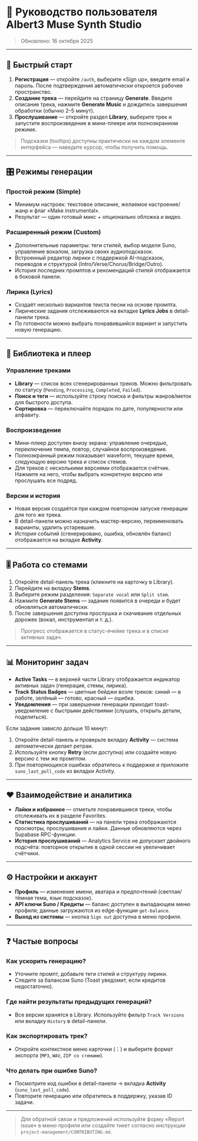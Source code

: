 # 📖 Руководство пользователя Albert3 Muse Synth Studio

> Обновлено: 16 октября 2025

---

## 🚀 Быстрый старт

1. **Регистрация** — откройте `/auth`, выберите «Sign up», введите email и пароль. После подтверждения автоматически откроется рабочее пространство.
2. **Создание трека** — перейдите на страницу **Generate**. Введите описание трека, нажмите **Generate Music** и дождитесь завершения обработки (обычно 2–5 минут).
3. **Прослушивание** — откройте раздел **Library**, выберите трек и запустите воспроизведение в мини-плеере или полноэкранном режиме.

> Подсказки (tooltips) доступны практически на каждом элементе интерфейса — наведите курсор, чтобы получить помощь.

---

## 🎛️ Режимы генерации

### Простой режим (Simple)
- Минимум настроек: текстовое описание, желаемое настроение/жанр и флаг «Make instrumental».
- Результат — один готовый микс + опционально обложка и видео.

### Расширенный режим (Custom)
- Дополнительные параметры: теги стилей, выбор модели Suno, управление вокалом, загрузка своих аудиоподсказок.
- Встроенный редактор лирики с поддержкой AI-подсказок, переводов и структурой (Intro/Verse/Chorus/Bridge/Outro).
- История последних промптов и рекомендаций стилей отображается в боковой панели.

### Лирика (Lyrics)
- Создаёт несколько вариантов текста песни на основе промпта.
- Лирические задания отслеживаются на вкладке **Lyrics Jobs** в detail-панели трека.
- По готовности можно выбрать понравившийся вариант и запустить новую генерацию.

---

## 🎵 Библиотека и плеер

### Управление треками
- **Library** — список всех сгенерированных треков. Можно фильтровать по статусу (`Pending`, `Processing`, `Completed`, `Failed`).
- **Поиск и теги** — используйте строку поиска и фильтры жанров/меток для быстрого доступа.
- **Сортировка** — переключайте порядок по дате, популярности или алфавиту.

### Воспроизведение
- Мини-плеер доступен внизу экрана: управление очередью, переключение темпа, повтор, случайное воспроизведение.
- Полноэкранный режим показывает waveform, текущее время, следующую версию трека и список стемов.
- Для треков с несколькими версиями отображается счётчик. Нажмите на него, чтобы выбрать конкретную версию или прослушать все подряд.

### Версии и история
- Новая версия создаётся при каждом повторном запуске генерации для того же трека.
- В detail-панели можно назначить мастер-версию, переименовать варианты, удалить устаревшие.
- История событий (сгенерировано, ошибка, обновлён баланс) отображается на вкладке **Activity**.

---

## 🎚️ Работа со стемами

1. Откройте detail-панель трека (кликните на карточку в Library).
2. Перейдите на вкладку **Stems**.
3. Выберите режим разделения: `Separate vocal` или `Split stem`.
4. Нажмите **Generate Stems** — задание появится в очереди и будет обновляться автоматически.
5. После завершения доступна прослушка и скачивание отдельных дорожек (вокал, инструментал и т. д.).

> Прогресс отображается в статус-ячейке трека и в списке активных задач.

---

## 📊 Мониторинг задач

- **Active Tasks** — в верхней части Library отображается индикатор активных задач (генерация, стемы, лирика).
- **Track Status Badges** — цветные бейджи возле треков: синий — в работе, зелёный — готово, красный — ошибка.
- **Уведомления** — при завершении генерации приходит toast-уведомление с быстрыми действиями (слушать, открыть детали, поделиться).

Если задание зависло дольше 10 минут:
1. Откройте detail-панель и проверьте вкладку **Activity** — система автоматически делает ретраи.
2. Используйте кнопку **Retry** (если доступна) или создайте новую версию с тем же промптом.
3. При повторяющихся ошибках обратитесь к поддержке и приложите `suno_last_poll_code` из вкладки Activity.

---

## ❤️ Взаимодействие и аналитика

- **Лайки и избранное** — отметьте понравившиеся треки, чтобы отслеживать их в разделе Favorites.
- **Статистика прослушиваний** — на панели трека отображаются просмотры, прослушивания и лайки. Данные обновляются через Supabase RPC-функции.
- **История прослушиваний** — Analytics Service не допускает двойного подсчёта: повторное открытие в одной сессии не увеличивает счётчики.

---

## ⚙️ Настройки и аккаунт

- **Профиль** — изменение имени, аватара и предпочтений (светлая/тёмная тема, язык подсказок).
- **API ключи Suno / Кредиты** — баланс доступен в выпадающем меню профиля; данные загружаются из edge-функции `get-balance`.
- **Выход из системы** — кнопка `Sign out` доступна в меню профиля.

---

## ❓ Частые вопросы

### Как ускорить генерацию?
- Уточните промпт, добавьте теги стилей и структуру лирики.
- Следите за балансом Suno (Toast уведомит, если кредитов недостаточно).

### Где найти результаты предыдущих генераций?
- Все версии хранятся в Library. Используйте фильтр `Track Versions` или вкладку `History` в detail-панели.

### Как экспортировать трек?
- Откройте контекстное меню карточки (⋮) и выберите формат экспорта (`MP3`, `WAV`, `ZIP со стемами`).

### Что делать при ошибке Suno?
- Посмотрите код ошибки в detail-панели → вкладка **Activity** (`suno_last_poll_code`).
- Повторите генерацию или обратитесь в поддержку, указав ID задачи.

---

> Для обратной связи и предложений используйте форму «Report issue» в меню профиля или создайте тикет согласно инструкции `project-management/CONTRIBUTING.md`.
